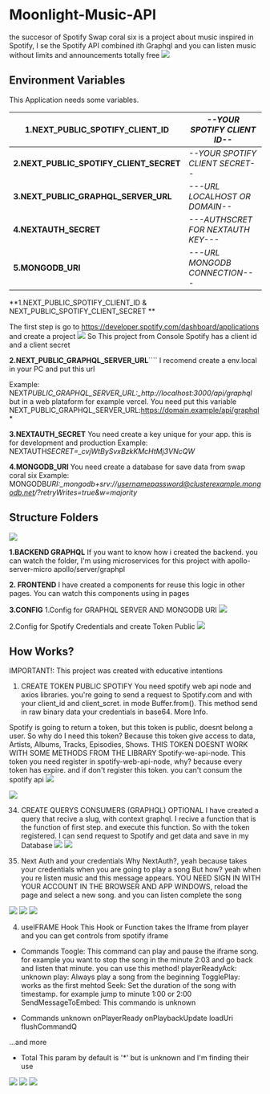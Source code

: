 # **Moonlight-Music-API**

the succesor of Spotify
Swap coral six is a project about music inspired in Spotify, I se the Spotify API combined ith Graphql and you can listen music without limits and announcements totally free
![](https://res.cloudinary.com/whil/image/upload/v1662829817/swapcoralsix_s4th49.png)

## **Environment Variables**

This Application needs some variables.

| **1.NEXT_PUBLIC_SPOTIFY_CLIENT_ID**     | _--YOUR SPOTIFY CLIENT ID--_       |
| --------------------------------------- | ---------------------------------- |
| **2.NEXT_PUBLIC_SPOTIFY_CLIENT_SECRET** | _--YOUR SPOTIFY CLIENT SECRET--_   |
| **3.NEXT_PUBLIC_GRAPHQL_SERVER_URL**    | _---URL LOCALHOST OR DOMAIN--_     |
| **4.NEXTAUTH_SECRET**                   | _---AUTHSCRET FOR NEXTAUTH KEY---_ |
| **5.MONGODB_URI**                       | _---URL MONGODB CONNECTION---_     |

**1.NEXT_PUBLIC_SPOTIFY_CLIENT_ID & NEXT_PUBLIC_SPOTIFY_CLIENT_SECRET **

The first step is go to https://developer.spotify.com/dashboard/applications and create a project
![](https://res.cloudinary.com/whil/image/upload/v1668403391/SWAAAP_zz545x.png)
So This project from Console Spotify has a client id and a client secret

**2.NEXT_PUBLIC_GRAPHQL_SERVER_URL**````
I recomend create a env.local in your PC and put this url

Example:
NEXT*PUBLIC_GRAPHQL_SERVER_URL:\_http://localhost:3000/api/graphql*
but in a web plataform for example vercel. You need put this variable
NEXT_PUBLIC_GRAPHQL_SERVER_URL:https://domain.example/api/graphql*

**3.NEXTAUTH_SECRET**
You need create a key unique for your app. this is for development and production
Example:
NEXTAUTH*SECRET=\_cvjWtBySvxBzkKMcHtMj3VNcQW*

**4.MONGODB_URI**
You need create a database for save data from swap coral six
Example:
MONGODB*URI:\_mongodb+srv://usernamepassword@clusterexample.mongodb.net/?retryWrites=true&w=majority*

## Structure Folders

![](https://res.cloudinary.com/whil/image/upload/v1668404763/FOLDERS_etamdm.png)

**1.BACKEND GRAPHQL**
If you want to know how i created the backend. you can watch the folder, I'm using microservices for this project with apollo-server-micro
apollo/server/graphpl

**2. FRONTEND**
I have created a components for reuse this logic in other pages. You can watch this components using in pages

**3.CONFIG**
1.Config for GRAPHQL SERVER AND MONGODB URI
![](https://res.cloudinary.com/whil/image/upload/v1668405185/CONNFIGG_gphkqw.png)

2.Config for Spotify Credentials and create Token Public
![](https://res.cloudinary.com/whil/image/upload/v1668405209/CONFI2_bcyfnx.png)

## How Works?

IMPORTANT!: This project was created with educative intentions

1. CREATE TOKEN PUBLIC SPOTIFY
   You need spotify web api node and axios libraries.
   you're going to send a request to Spotify.com and with your client_id and client_scret. in mode Buffer.from(). This method send in raw binary data your credentials in base64. More Info.

Spotify is going to return a token, but this token is public, doesnt belong a user. So why do I need this token? Because this token give access to data, Artists, Albums, Tracks, Episodies, Shows.
THIS TOKEN DOESNT WORK WITH SOME METHODS FROM THE LIBRARY Spotify-we-api-node.
This token you need register in spotify-web-api-node, why? because every token has expire. and if don't register this token. you can't consum the spotify api
![](https://res.cloudinary.com/whil/image/upload/v1663354333/createTokenpublic_ffb9no.png)

![](https://res.cloudinary.com/whil/image/upload/v1663355032/CREDENTIALS_h1iobw.png)

34. CREATE QUERYS CONSUMERS (GRAPHQL) OPTIONAL
    I have created a query that recive a slug, with context graphql. I recive a function that is the function of first step. and execute this function.
    So with the token registered. I can send request to Spotify and get data and save in my Database
    ![](https://res.cloudinary.com/whil/image/upload/v1663356881/QUERY_CONSUMER_rpzrtp.png)
    ![](https://res.cloudinary.com/whil/image/upload/v1663357137/GRAPHQLSERVERCONFIG_lyhho3.png)

35. Next Auth and your credentials
    Why NextAuth?, yeah because takes your credentials when you are going to play a song
    But how?
    yeah when you re listen music and this message appears. YOU NEED SIGN IN WITH YOUR ACCOUNT IN THE BROWSER AND APP WINDOWS, reload the page and select a new song. and you can listen complete the song

![](https://res.cloudinary.com/whil/image/upload/v1663358483/LOGIN_pi2rbv.png)
![](https://res.cloudinary.com/whil/image/upload/v1663358682/SIGN_IN_SPOTFY_ylcxip.png)
![](https://res.cloudinary.com/whil/image/upload/v1663358277/NEXTAUTH_zqmgqt.png)

4. useIFRAME Hook
   This Hook or Function takes the Iframe from player and you can get controls from spotify iframe

- Commands
  Toogle: This command can play and pause the iframe song. for example you want to stop the song in the minute 2:03 and go back and listen that minute. you can use this method!
  playerReadyAck: unknown
  play: Always play a song from the beginning
  TogglePlay: works as the first mehtod
  Seek: Set the duration of the song with timestamp. for example jump to minute 1:00 or 2:00
  SendMessageToEmbed: This commando is unknown

- Commands unknown
  onPlayerReady
  onPlaybackUpdate
  loadUri
  flushCommandQ

...and more

- Total
  This param by default is '\*' but is unknown and I'm finding their use

![](https://res.cloudinary.com/whil/image/upload/v1663363382/IFARME_tw730e.png)
![](https://res.cloudinary.com/whil/image/upload/v1663363496/BUTTONPLAY_k8kkbz.png)
![](https://res.cloudinary.com/whil/image/upload/v1663359108/USEIFRAME_ojy6ur.png)
